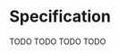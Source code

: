 <!--
SPDX-FileCopyrightText: 2021 Andre 'Staltz' Medeiros

SPDX-License-Identifier: CC-BY-4.0
-->

# Specification

TODO TODO TODO TODO
